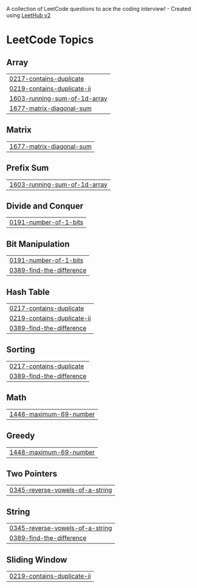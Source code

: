 A collection of LeetCode questions to ace the coding interview! - Created using [LeetHub v2](https://github.com/arunbhardwaj/LeetHub-2.0)
<!---LeetCode Topics Start-->
# LeetCode Topics
## Array
|  |
| ------- |
| [0217-contains-duplicate](https://github.com/Gokulr08/LeetCode-Progress/tree/master/0217-contains-duplicate) |
| [0219-contains-duplicate-ii](https://github.com/Gokulr08/LeetCode-Progress/tree/master/0219-contains-duplicate-ii) |
| [1603-running-sum-of-1d-array](https://github.com/Gokulr08/LeetCode-Progress/tree/master/1603-running-sum-of-1d-array) |
| [1677-matrix-diagonal-sum](https://github.com/Gokulr08/LeetCode-Progress/tree/master/1677-matrix-diagonal-sum) |
## Matrix
|  |
| ------- |
| [1677-matrix-diagonal-sum](https://github.com/Gokulr08/LeetCode-Progress/tree/master/1677-matrix-diagonal-sum) |
## Prefix Sum
|  |
| ------- |
| [1603-running-sum-of-1d-array](https://github.com/Gokulr08/LeetCode-Progress/tree/master/1603-running-sum-of-1d-array) |
## Divide and Conquer
|  |
| ------- |
| [0191-number-of-1-bits](https://github.com/Gokulr08/LeetCode-Progress/tree/master/0191-number-of-1-bits) |
## Bit Manipulation
|  |
| ------- |
| [0191-number-of-1-bits](https://github.com/Gokulr08/LeetCode-Progress/tree/master/0191-number-of-1-bits) |
| [0389-find-the-difference](https://github.com/Gokulr08/LeetCode-Progress/tree/master/0389-find-the-difference) |
## Hash Table
|  |
| ------- |
| [0217-contains-duplicate](https://github.com/Gokulr08/LeetCode-Progress/tree/master/0217-contains-duplicate) |
| [0219-contains-duplicate-ii](https://github.com/Gokulr08/LeetCode-Progress/tree/master/0219-contains-duplicate-ii) |
| [0389-find-the-difference](https://github.com/Gokulr08/LeetCode-Progress/tree/master/0389-find-the-difference) |
## Sorting
|  |
| ------- |
| [0217-contains-duplicate](https://github.com/Gokulr08/LeetCode-Progress/tree/master/0217-contains-duplicate) |
| [0389-find-the-difference](https://github.com/Gokulr08/LeetCode-Progress/tree/master/0389-find-the-difference) |
## Math
|  |
| ------- |
| [1448-maximum-69-number](https://github.com/Gokulr08/LeetCode-Progress/tree/master/1448-maximum-69-number) |
## Greedy
|  |
| ------- |
| [1448-maximum-69-number](https://github.com/Gokulr08/LeetCode-Progress/tree/master/1448-maximum-69-number) |
## Two Pointers
|  |
| ------- |
| [0345-reverse-vowels-of-a-string](https://github.com/Gokulr08/LeetCode-Progress/tree/master/0345-reverse-vowels-of-a-string) |
## String
|  |
| ------- |
| [0345-reverse-vowels-of-a-string](https://github.com/Gokulr08/LeetCode-Progress/tree/master/0345-reverse-vowels-of-a-string) |
| [0389-find-the-difference](https://github.com/Gokulr08/LeetCode-Progress/tree/master/0389-find-the-difference) |
## Sliding Window
|  |
| ------- |
| [0219-contains-duplicate-ii](https://github.com/Gokulr08/LeetCode-Progress/tree/master/0219-contains-duplicate-ii) |
<!---LeetCode Topics End-->